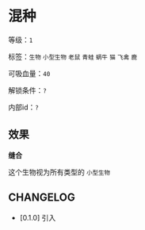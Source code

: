 # 混种

等级：`1`

标签：`生物` `小型生物` `老鼠` `青蛙` `蜗牛` `猫` `飞禽` `鹿`

可吸血量：`40`

解锁条件：`?`

内部id：`?`

## 效果

**缝合**

这个生物视为所有类型的 `小型生物`

## CHANGELOG

- [0.1.0] 引入
